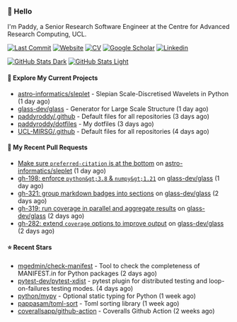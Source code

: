 ### 👋 Hello

I'm Paddy, a Senior Research Software Engineer at the Centre for Advanced
Research Computing, UCL.

[![Last Commit](https://img.shields.io/github/last-commit/paddyroddy/paddyroddy/main?label=updated)](https://github.com/paddyroddy)
[![Website](https://img.shields.io/badge/GitHub%20Pages-222?logo=githubpages&logoColor=fff&style=for-the-badge&style=flat)](https://paddyroddy.github.io)
[![CV](https://img.shields.io/badge/CV-PDF-pink.svg)](https://paddyroddy.github.io/cv)
[![Google Scholar](https://img.shields.io/badge/Google%20Scholar-4285F4?logo=googlescholar&logoColor=fff&style=for-the-badge&style=flat)](https://scholar.google.com/citations?user=OFigHUwAAAAJ)
[![Linkedin](https://img.shields.io/badge/LinkedIn-0A66C2?logo=linkedin&logoColor=fff&style=for-the-badge&style=flat)](https://www.linkedin.com/in/patrickjamesroddy)

[![GitHub Stats Dark](https://github-readme-stats-paddyroddy.vercel.app/api?username=paddyroddy&disable_animations=true&hide_border=true&hide_title=true&include_all_commits=true&rank_icon=github&show=prs_merged,reviews&show_icons=true&theme=tokyonight)](https://github.com/paddyroddy/paddyroddy#gh-dark-mode-only)
[![GitHub Stats Light](https://github-readme-stats-paddyroddy.vercel.app/api?username=paddyroddy&disable_animations=true&hide_border=true&hide_title=true&include_all_commits=true&rank_icon=github&show=prs_merged,reviews&show_icons=true&theme=default)](https://github.com/paddyroddy/paddyroddy#gh-light-mode-only)

#### 👷 Explore My Current Projects

- [astro-informatics/sleplet](https://github.com/astro-informatics/sleplet) - Slepian Scale-Discretised Wavelets in Python
  (1 day ago)
- [glass-dev/glass](https://github.com/glass-dev/glass) - Generator for Large Scale Structure
  (1 day ago)
- [paddyroddy/.github](https://github.com/paddyroddy/.github) - Default files for all repositories
  (3 days ago)
- [paddyroddy/dotfiles](https://github.com/paddyroddy/dotfiles) - My dotfiles
  (3 days ago)
- [UCL-MIRSG/.github](https://github.com/UCL-MIRSG/.github) - Default files for all repositories
  (4 days ago)

#### 🔨 My Recent Pull Requests

- [Make sure `preferred-citation` is at the bottom](https://github.com/astro-informatics/sleplet/pull/416) on [astro-informatics/sleplet](https://github.com/astro-informatics/sleplet)
  (1 day ago)
- [gh-198: enforce `python&gt;3.8` &amp; `numpy&gt;1.21`](https://github.com/glass-dev/glass/pull/326) on [glass-dev/glass](https://github.com/glass-dev/glass)
  (1 day ago)
- [gh-321: group markdown badges into sections](https://github.com/glass-dev/glass/pull/322) on [glass-dev/glass](https://github.com/glass-dev/glass)
  (2 days ago)
- [gh-319: run coverage in parallel and aggregate results](https://github.com/glass-dev/glass/pull/320) on [glass-dev/glass](https://github.com/glass-dev/glass)
  (2 days ago)
- [gh-282: extend `coverage` options to improve output](https://github.com/glass-dev/glass/pull/318) on [glass-dev/glass](https://github.com/glass-dev/glass)
  (2 days ago)

#### ⭐ Recent Stars

- [mgedmin/check-manifest](https://github.com/mgedmin/check-manifest) - Tool to check the completeness of MANIFEST.in for Python packages
  (2 days ago)
- [pytest-dev/pytest-xdist](https://github.com/pytest-dev/pytest-xdist) - pytest plugin for distributed testing and loop-on-failures testing modes. 
  (4 days ago)
- [python/mypy](https://github.com/python/mypy) - Optional static typing for Python
  (1 week ago)
- [pappasam/toml-sort](https://github.com/pappasam/toml-sort) - Toml sorting library
  (1 week ago)
- [coverallsapp/github-action](https://github.com/coverallsapp/github-action) - Coveralls Github Action
  (2 weeks ago)
